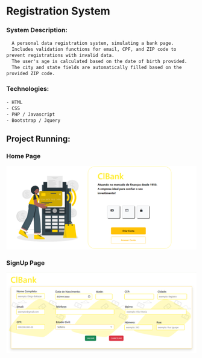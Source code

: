# Registration System
### System Description:
      A personal data registration system, simulating a bank page.
      Includes validation functions for email, CPF, and ZIP code to prevent registrations with invalid data.
      The user's age is calculated based on the date of birth provided.
      The city and state fields are automatically filled based on the provided ZIP code.
      
### Technologies:
    - HTML
    - CSS
    - PHP / Javascript
    - Bootstrap / Jquery
     

## Project Running: 
### Home Page
<p align="center">
      <img src='imgs/homePage.png' width='700'></img>      
</p>

### SignUp Page
<p align="center">
      <img src='imgs/cadastroPage.png' width='700'></img>
</p>

